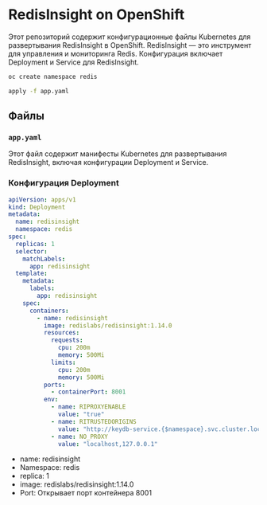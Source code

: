 # RedisInsight on OpenShift

Этот репозиторий содержит конфигурационные файлы Kubernetes для развертывания RedisInsight в OpenShift. RedisInsight — это инструмент для управления и мониторинга Redis. Конфигурация включает Deployment и Service для RedisInsight.

``` bash 
oc create namespace redis
```
``` bash 
apply -f app.yaml
```

## Файлы

### `app.yaml`

Этот файл содержит манифесты Kubernetes для развертывания RedisInsight, включая конфигурации Deployment и Service.

### Конфигурация Deployment

```yaml
apiVersion: apps/v1
kind: Deployment
metadata:
  name: redisinsight
  namespace: redis
spec:
  replicas: 1
  selector:
    matchLabels:
      app: redisinsight
  template:
    metadata:
      labels:
        app: redisinsight
    spec:
      containers:
        - name: redisinsight
          image: redislabs/redisinsight:1.14.0
          resources:
            requests:
              cpu: 200m
              memory: 500Mi
            limits:
              cpu: 200m
              memory: 500Mi
          ports:
            - containerPort: 8001
          env:
            - name: RIPROXYENABLE
              value: "true"
            - name: RITRUSTEDORIGINS
              value: "http://keydb-service.{$namespace}.svc.cluster.local"
            - name: NO_PROXY
              value: "localhost,127.0.0.1"
```
- name: redisinsight
- Namespace: redis
- replica: 1
- image: redislabs/redisinsight:1.14.0
- Port: Открывает порт контейнера 8001